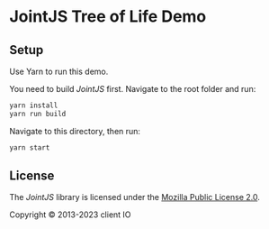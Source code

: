 # JointJS Tree of Life Demo

## Setup

Use Yarn to run this demo.

You need to build *JointJS* first. Navigate to the root folder and run:
```bash
yarn install
yarn run build
```

Navigate to this directory, then run:
```bash
yarn start
```

## License

The *JointJS* library is licensed under the [Mozilla Public License 2.0](https://github.com/clientIO/joint/blob/master/LICENSE).

Copyright © 2013-2023 client IO
